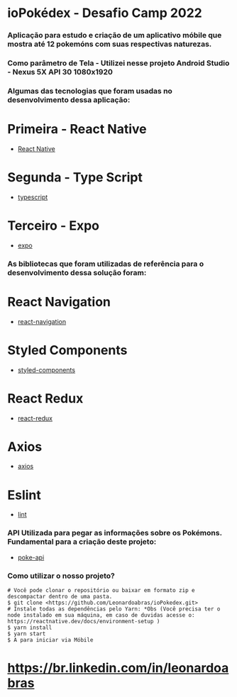 # ioPokédex - Desafio Camp 2022

### Aplicação para estudo e criação de um aplicativo móbile que mostra até 12 pokemóns com suas respectivas naturezas. 
### Como parâmetro de Tela - Utilizei nesse projeto Android Studio - Nexus 5X API 30 1080x1920

### Algumas das tecnologias que foram usadas no desenvolvimento dessa aplicação:
# Primeira - React Native
- [React Native](https://reactnative.dev/)
# Segunda - Type Script
- [typescript](https://www.javascript.com/)
# Terceiro - Expo
- [expo](https://expo.dev/)
 
### As bibliotecas que foram utilizadas de referência para o desenvolvimento dessa solução foram:
# React Navigation 
- [react-navigation](https://reactnavigation.org/)
# Styled Components 
- [styled-components](https://styled-components.com/)
# React Redux
- [react-redux](https://redux.js.org/)
# Axios
- [axios](https://axios-http.com/docs/intro)
# Eslint 
- [lint](https://eslint.org/)

### API Utilizada para pegar as informações sobre os Pokémons. Fundamental para a criação deste projeto:
- [poke-api](https://pokeapi.co/)

### Como utilizar o nosso projeto?
```Dentro do terminal você deve seguir os parâmetros.
# Você pode clonar o repositório ou baixar em formato zip e descompactar dentro de uma pasta.
$ git clone <https://github.com/Leonardoabras/ioPokedex.git>
# Instale todas as dependências pelo Yarn: *Obs (Você precisa ter o node instalado em sua máquina, em caso de duvidas acesse o: 
https://reactnative.dev/docs/environment-setup )
$ yarn install
$ yarn start
$ A para iniciar via Móbile 
```
# https://br.linkedin.com/in/leonardoabras
